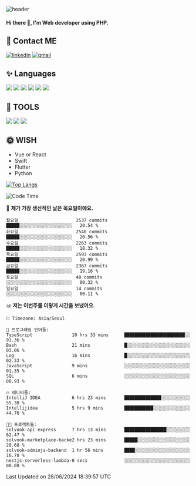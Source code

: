 ![header](https://capsule-render.vercel.app/api?type=waving&color=auto&height=300&section=header&text=Elin&fontSize=90&animation=twinkling)

#### Hi there 👋, I'm <b>Web developer</b> using PHP. ####

<!--
- 🔭 I’m currently working on Uniwill
- 🌱 I’m currently learning Vue or React or Python.
-->

<!---#### I am PHP developer --->

## 💌 Contact ME ###
[<img src='https://img.shields.io/badge/-EunjiKo-%230A66C2?style=flat-square&logo=LinkedIn&logoColor=white' alt='linkedin'>](https://www.linkedin.com/in/https://www.linkedin.com/in/eunji-ko-00a907164//)  [<img src='https://img.shields.io/badge/-einee214%40gmail.com-%23EA4335?style=flat-square&logo=Gmail&logoColor=white' alt='gmail'>](einee214@gmail.com)  


## ✨ Languages
<img src='https://img.shields.io/badge/-PHP-%23777BB4?style=for-the-badge&logo=PHP&logoColor=white'> <img src='https://img.shields.io/badge/-Laravel-%23FF2D20?style=for-the-badge&logo=Laravel&logoColor=white'> <img src='https://img.shields.io/badge/Jquery-%230769AD?style=for-the-badge&logo=Jquery&logoColor=white'> <img src='https://img.shields.io/badge/CSS3-%231572B6?style=for-the-badge&logo=CSS3&logoColor=white'> <img src='https://img.shields.io/badge/Bootstrap-%237952B3?style=for-the-badge&logo=Bootstrap&logoColor=white' > <img src='https://img.shields.io/badge/MySQL-%234479A1?style=for-the-badge&logo=MySQL&logoColor=white' >

## 🌷 TOOLS
<img src='https://img.shields.io/badge/PHPSTORM-%23000000?style=for-the-badge&logo=PhpStorm&logoColor=white' > <img src='https://img.shields.io/badge/GitLab-%23FCA121?style=for-the-badge&logo=GitLab&logoColor=white' > <img src='https://img.shields.io/badge/GitHub-%23181717?style=for-the-badge&logo=GitHub&logoColor=white'>


## 🌞 WISH
- Vue or React
- Swift
- Flutter
- Python


[![Top Langs](https://github-readme-stats.vercel.app/api/top-langs/?username=ein214&layout=compact)](https://github.com/anuraghazra/github-readme-stats)

<!--START_SECTION:waka-->
![Code Time](http://img.shields.io/badge/Code%20Time-3%2C603%20hrs%2050%20mins-blue)

📅 **제가 가장 생산적인 날은 목요일이에요.** 

```text
월요일                      2537 commits        █████░░░░░░░░░░░░░░░░░░░░   20.54 % 
화요일                      2540 commits        █████░░░░░░░░░░░░░░░░░░░░   20.56 % 
수요일                      2263 commits        █████░░░░░░░░░░░░░░░░░░░░   18.32 % 
목요일                      2593 commits        █████░░░░░░░░░░░░░░░░░░░░   20.99 % 
금요일                      2367 commits        █████░░░░░░░░░░░░░░░░░░░░   19.16 % 
토요일                      40 commits          ░░░░░░░░░░░░░░░░░░░░░░░░░   00.32 % 
일요일                      14 commits          ░░░░░░░░░░░░░░░░░░░░░░░░░   00.11 % 
```


📊 **저는 이번주를 이렇게 시간을 보냈어요.** 

```text
🕑︎ Timezone: Asia/Seoul

💬 프로그래밍 언어들: 
TypeScript               10 hrs 33 mins      ███████████████████████░░   91.36 % 
Bash                     21 mins             █░░░░░░░░░░░░░░░░░░░░░░░░   03.06 % 
Log                      16 mins             █░░░░░░░░░░░░░░░░░░░░░░░░   02.33 % 
JavaScript               9 mins              ░░░░░░░░░░░░░░░░░░░░░░░░░   01.35 % 
SQL                      6 mins              ░░░░░░░░░░░░░░░░░░░░░░░░░   00.93 % 

🔥 에디터들: 
IntelliJ IDEA            6 hrs 23 mins       ██████████████░░░░░░░░░░░   55.30 % 
Intellijidea             5 hrs 9 mins        ███████████░░░░░░░░░░░░░░   44.70 % 

🐱‍💻 프로젝트들: 
solvook-api-express      7 hrs 13 mins       ████████████████░░░░░░░░░   62.47 % 
solvook-marketplace-backe2 hrs 23 mins       █████░░░░░░░░░░░░░░░░░░░░   20.68 % 
solvook-adminjs-backend  1 hr 56 mins        ████░░░░░░░░░░░░░░░░░░░░░   16.78 % 
nestjs-serverless-lambda-0 secs              ░░░░░░░░░░░░░░░░░░░░░░░░░   00.08 % 
```


 Last Updated on 28/06/2024 18:39:57 UTC
<!--END_SECTION:waka-->

<!---![GitHub stats](https://github-readme-stats.vercel.app/api?username=ein214&show_icons=true&theme=dracula)  --->




